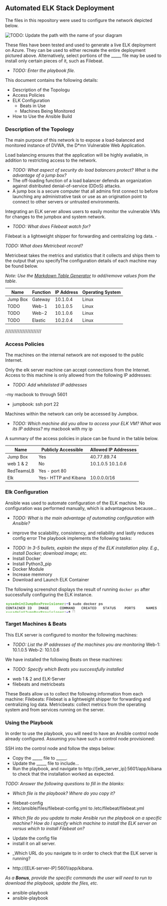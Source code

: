 ## Automated ELK Stack Deployment

The files in this repository were used to configure the network depicted below.

![TODO: Update the path with the name of your diagram](Images/diagram_filename.png)

These files have been tested and used to generate a live ELK deployment on Azure. They can be used to either recreate the entire deployment pictured above. Alternatively, select portions of the _____ file may be used to install only certain pieces of it, such as Filebeat.

  - _TODO: Enter the playbook file._

This document contains the following details:
- Description of the Topologu
- Access Policies
- ELK Configuration
  - Beats in Use
  - Machines Being Monitored
- How to Use the Ansible Build


### Description of the Topology

The main purpose of this network is to expose a load-balanced and monitored instance of DVWA, the D*mn Vulnerable Web Application.

Load balancing ensures that the application will be highly avaliable, in addition to restricting access to the network.

- _TODO: What aspect of security do load balancers protect? What is the advantage of a jump box?_
- The off-loading function of a load balancer defends an organization against distributed denial-of-service (DDoS) attacks. 
- A jump box is a secure computer that all admins first connect to before launching any administrative task or use as an origination point to connect to other servers or untrusted environments.

Integrating an ELK server allows users to easily monitor the vulnerable VMs for changes to the jumpbox and system network.

- _TODO: What does Filebeat watch for?_

Filebeat is a lightweight shipper for forwarding and centralizing log data. - 

_TODO: What does Metricbeat record?_

Metricbeat takes the metrics and statistics that it collects and ships them to the output that you specifyThe configuration details of each machine may be found below.

_Note: Use the [Markdown Table Generator](http://www.tablesgenerator.com/markdown_tables) to add/remove values from the table_.

| Name     | Function | IP Address | Operating System |
|----------|----------|------------|------------------|
| Jump Box | Gateway  | 10.1.0.4   | Linux            |
| TODO     | Web-1    | 10.1.0.5   | Linux            |
| TODO     | Web-2    | 10.1.0.6   | Linux            |
| TODO     | Elastic  | 10.2.0.4   | Linux            |

///////////////////////

### Access Policies

The machines on the internal network are not exposed to the public Internet. 

Only the elk server machine can accept connections from the Internet. Access to this machine is only allowed from the following IP addresses:
- _TODO: Add whitelisted IP addresses_

-my macbook to through 5601
- jumpbook: ssh port 22 

Machines within the network can only be accessed by Jumpbox.
- _TODO: Which machine did you allow to access your ELK VM? What was its IP address?_
my macbook with my ip

A summary of the access policies in place can be found in the table below.

| Name     | Publicly Accessible | Allowed IP Addresses |
|----------|---------------------|----------------------|
| Jump Box | Yes                 |40.77.89.74           |
| web 1 & 2| No                  |10.1.0.5 10.1.0.6     |
|RedTeamsLB|Yes - port 80        |                      |
| Elk      | Yes- HTTP and Kibana|10.0.0.0/16           |

### Elk Configuration

Ansible was used to automate configuration of the ELK machine. No configuration was performed manually, which is advantageous because...
- _TODO: What is the main advantage of automating configuration with Ansible?_
* improve the scalability, consistency, and reliability and lastly reduces config error
The playbook implements the following tasks:
- _TODO: In 3-5 bullets, explain the steps of the ELK installation play. E.g., install Docker; download image; etc._
- Install Docker
- Install Python3_pip
- Docker Module
- Increase memmory
- Download and Launch ELK Container

The following screenshot displays the result of running `docker ps` after successfully configuring the ELK instance.

![TODO: Update the path with the name of your screenshot of docker ps output](Images/docker_ps.png)

### Target Machines & Beats
This ELK server is configured to monitor the following machines:
- _TODO: List the IP addresses of the machines you are monitoring_
Web-1: 10.1.0.5
Web-2: 10.1.0.6

We have installed the following Beats on these machines:
- _TODO: Specify which Beats you successfully installed_
* web 1 & 2 and ELK-Server
* filebeats and metricbeats

These Beats allow us to collect the following information from each machine:
Filebeats: Filebeat is a lightweight shipper for forwarding and centralizing log data. 
Metricbeats: collect metrics from the operating system and from services running on the server.

### Using the Playbook
In order to use the playbook, you will need to have an Ansible control node already configured. Assuming you have such a control node provisioned: 

SSH into the control node and follow the steps below:
- Copy the _____ file to _____.
- Update the _____ file to include...
- Run the playbook, and navigate to http://[elk_server_ip]:5601/app/kibana to check that the installation worked as expected.

_TODO: Answer the following questions to fill in the blanks:_
- _Which file is the playbook? Where do you copy it?_
* filebeat-config
* /etc/ansible/files/filebeat-config.yml to /etc/filebeat/filebeat.yml

- _Which file do you update to make Ansible run the playbook on a specific machine? How do I specify which machine to install the ELK server on versus which to install Filebeat on?_

* Update the config file
* install it on all server.

- _Which URL do you navigate to in order to check that the ELK server is running?
 * http://[ELK-server-IP]:5601/app/kibana.
 
 _As a **Bonus**, provide the specific commands the user will need to run to download the playbook, update the files, etc._

* ansible-playbook
* ansible-playbook
